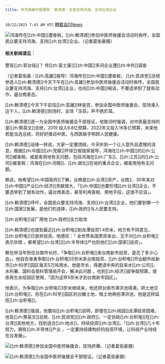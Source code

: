 ```yaml
---
title: 传鸿海被中国查税  赖清德：全民支持鸿海、支持台湾企业
---
```

`10/22/2023 7:43 AM UTC` [轉載自GNews](https://gnews.org/articles/1865697)

![](https://img.ltn.com.tw/Upload/business/page/800/2023/10/22/4466363_2.jpg "")鸿海传在[[zh:中国]]遭查税，[[zh:赖清德]]参加中医师後援会活动时疾呼，全国民众要支持鸿海、支持[[zh:台湾]]企业。（记者葛佑豪摄）

#### 相关新闻请见︰

警告[[zh:郭台铭]]？ 传[[zh:富士康]][[zh:中国]]多间企业遭[[zh:中共]]调查

〔记者葛佑豪／[[zh:高雄]]报导〕鸿海传在[[zh:中国]]遭查税， [[zh:民进党]]总统参选人[[zh:赖清德]]今天下午在[[zh:高雄]]参加中医师後援会活动时疾呼，全国民众要支持鸿海、支持[[zh:台湾]]企业，也向[[zh:中国]]喊话，不要选举到了就有动作，逼台商表态。

[[zh:赖清德]]今天下午前往[[zh:高雄]]林皇宫，参加全国中医师後援会，现场涌入近千人，[[zh:赖清德]]到场时，全场「冻蒜」声不绝於耳。

[[zh:赖清德]]逐一为全国中医师後援会干部授证，他致词时强调，对中医最支持的是[[zh:蔡英文]]总统，2019 投入6.8亿预算，2022年又投入16多亿预算，未来他若能当选总统，将好好推动中医，与西医联手照顾人民健康。

[[zh:赖清德]]话锋一转说，大家一定要团结，今天听到一个让人意外且遗憾的消息，根据[[zh:中国]][[zh:党媒]]环球日报独家报导，鸿海在[[zh:中国]]的[[zh:公司]]被查税，或是查用地有无问题，包括鸿海在[[zh:广东]]、[[zh:江苏]]的[[zh:公司]]被查税；鸿海在[[zh:河南]]、[[zh:湖北]]在地的重点企业，被查用地有无问题。

赖说，他希望[[zh:中国政府]]了解，台商是[[zh:台湾]]资产，台商2、30年来对[[zh:中国]]产业[[zh:经济]]贡献很大，「[[zh:中国]]也要珍惜[[zh:台湾]]企业，不要选举到了就有动作，逼台商表态，甚至利用查税、用地手段，这很不应该」。

[[zh:赖清德]]呼吁，全国民众要支持鸿海、支持[[zh:台湾]]企业，他们要到哪一个[[zh:国家]]发展，是他们的选择，[[zh:政府]]与人民要支持。

[[zh:台积电]]设厂用地 [[zh:政府]]全力助攻 

[[zh:赖清德]]也提到最近[[zh:台积电]]到龙潭投资1.4奈米，地方有不同意见，[[zh:台积电]]已放弃投资。他感叹：「 全世界各国贵宾来台，无不对[[zh:台积电]]表示钦佩 ，都希望[[zh:台湾]][[zh:半导体]]产也到他们[[zh:国家]]投资」。

赖也举当年担任台南市长时，「争取[[zh:台积电]]来台南新市投资，是花了多少心血」，他自告奋勇争取[[zh:台积电]]5奈米来台南投资，[[zh:台积电]]开出额外给新市[[zh:科学]]园区每天5万吨用水，他是市长，得邀请中央的自来水[[zh:公司]]、水利署、国科会南科管理局开会，解决此问题 ，也到[[zh:经济]]部争取预算，提炼再生水给园区使用，「因为这样5奈米才到台南新市园区」。

他表示，为争取[[zh:台积电]]3奈米继续来，他还把台南市滞洪池填满，把土地交[[zh:台积电]]，另在[[zh:科学]]园区的台糖土地，租土地再挖滞洪池，他是这样延揽[[zh:台积电]]。

[[zh:赖清德]]强调，他要向[[zh:台积电]]说明，即便在[[zh:桃园]]龙潭投资困难，他及[[zh:蔡英文]]总统、[[zh:民进党]][[zh:政府]]，一定协助[[zh:台积电]]在[[zh:台湾]]其他地方，找到适合[[zh:地点]]，持续投资[[zh:台湾]]。「[[zh:台湾]]几十年努力，拥有[[zh:半导体]]产业 ，一定要持续建构好的投资环境，让科技产业持续在台发展」。

![](https://img.ltn.com.tw/Upload/business/page/800/2023/10/22/4466363_3.jpg "")[[zh:赖清德]]参加全国中医师後援会，现场挤爆。（记者葛佑豪摄）

![](https://img.ltn.com.tw/Upload/business/page/800/2023/10/22/4466363_1.jpg "")[[zh:赖清德]]为全国中医师後援会干部授证。（记者葛佑豪摄）
